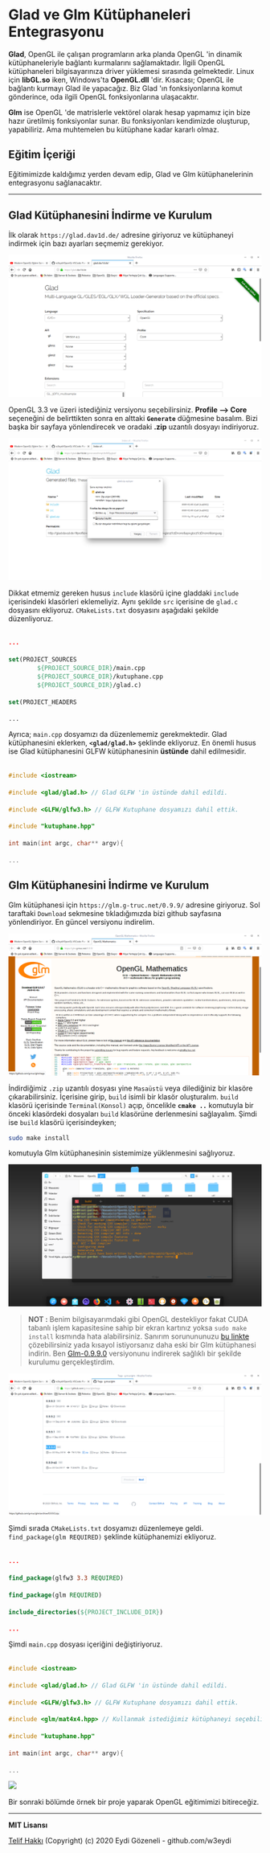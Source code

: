 # Glad ve Glm Kütüphaneleri Entegrasyonu

**Glad**, OpenGL ile çalışan programların arka planda OpenGL 'in dinamik kütüphaneleriyle bağlantı kurmalarını sağlamaktadır. İlgili OpenGL kütüphaneleri bilgisayarınıza driver yüklemesi sırasında gelmektedir. Linux için **libGL.so** iken, Windows'ta **OpenGL.dll** 'dir. Kısacası; OpenGL ile bağlantı kurmayı Glad ile yapacağız. Biz Glad 'ın fonksiyonlarına komut gönderince, oda ilgili OpenGL fonksiyonlarına ulaşacaktır.

**Glm** ise OpenGL 'de matrislerle vektörel olarak hesap yapmamız için bize hazır üretilmiş fonksiyonlar sunar. Bu fonksiyonları kendimizde oluşturup, yapabiliriz. Ama muhtemelen bu kütüphane kadar kararlı olmaz.

## Eğitim İçeriği

Eğitimimizde kaldığımız yerden devam edip, Glad ve Glm kütüphanelerinin entegrasyonu sağlanacaktır.

---

## Glad Kütüphanesini İndirme ve Kurulum

İlk olarak `https://glad.dav1d.de/` adresine giriyoruz ve kütüphaneyi indirmek için bazı ayarları seçmemiz gerekiyor.

![](images/glad-site.png)

OpenGL 3.3 ve üzeri istediğiniz versiyonu seçebilirsiniz. **Profile --> Core** seçeneğini de belirttikten sonra en alttaki **`Generate`** düğmesine basalım. Bizi başka bir sayfaya yönlendirecek ve oradaki **.zip** uzantılı dosyayı indiriyoruz.

![](images/glad-zip.png)

Dikkat etmemiz gereken husus `include` klasörü içine gladdaki `include` içerisindeki klasörleri eklemeliyiz. Aynı şekilde `src` içerisine de `glad.c` dosyasını ekliyoruz. `CMakeLists.txt` dosyasını aşağıdaki şekilde düzenliyoruz.

```cmake

...

set(PROJECT_SOURCES
        ${PROJECT_SOURCE_DIR}/main.cpp
        ${PROJECT_SOURCE_DIR}/kutuphane.cpp
        ${PROJECT_SOURCE_DIR}/glad.c)

set(PROJECT_HEADERS

...

```

Ayrıca; `main.cpp` dosyamızı da düzenlememiz gerekmektedir. Glad kütüphanesini eklerken, **`<glad/glad.h>`** şeklinde ekliyoruz. En önemli husus ise Glad kütüphanesini GLFW kütüphanesinin **üstünde** dahil edilmesidir.

```c

#include <iostream>

#include <glad/glad.h> // Glad GLFW 'in üstünde dahil edildi.

#include <GLFW/glfw3.h> // GLFW Kutuphane dosyamızı dahil ettik.

#include "kutuphane.hpp"

int main(int argc, char** argv){

...

```

## Glm Kütüphanesini İndirme ve Kurulum

Glm kütüphanesi için `https://glm.g-truc.net/0.9.9/` adresine giriyoruz. Sol taraftaki `Download` sekmesine tıkladığımızda bizi github sayfasına yönlendiriyor. En güncel versiyonu indirelim.

![](images/glm-downloads.png)

İndirdiğimiz `.zip` uzantılı dosyası yine `Masaüstü` veya dilediğiniz bir klasöre çıkarabilirsiniz. İçerisine girip, `build` isimli bir klasör oluşturalım. `build` klasörü içerisinde `Terminal(Konsol)` açıp, öncelikle **`cmake ..`** komutuyla bir önceki klasördeki dosyaları `build` klasörüne derlenmesini sağlayalım. Şimdi ise `build` klasörü içerisindeyken;

```bash
sudo make install
```

komutuyla Glm kütüphanesinin sistemimize yüklenmesini sağlıyoruz.

![](images/glm-install.png)

>**NOT :** Benim bilgisayarımdaki gibi OpenGL destekliyor fakat CUDA tabanlı işlem kapasitesine sahip bir ekran kartınız yoksa `sudo make install` kısmında hata alabilirsiniz. Sanırım sorunununuzu [bu linkte](https://askubuntu.com/questions/1038704/make-no-rule-to-make-target-install-when-trying-to-install-xmr-stak) çözebilirsiniz yada kısayol istiyorsanız daha eski bir Glm kütüphanesi indirin. Ben [Glm-0.9.9.0](https://github.com/g-truc/glm/releases/tag/0.9.9.0) versiyonunu indirerek sağlıklı bir şekilde kurulumu gerçekleştirdim.

![](images/glm-version.png)

Şimdi sırada `CMakeLists.txt` dosyamızı düzenlemeye geldi. `find_package(glm REQUIRED)` şeklinde kütüphanemizi ekliyoruz.

```cmake

...

find_package(glfw3 3.3 REQUIRED)

find_package(glm REQUIRED)

include_directories(${PROJECT_INCLUDE_DIR})

...

```

Şimdi `main.cpp` dosyası içeriğini değiştiriyoruz.

```C++

#include <iostream>

#include <glad/glad.h> // Glad GLFW 'in üstünde dahil edildi.

#include <GLFW/glfw3.h> // GLFW Kutuphane dosyamızı dahil ettik.

#include <glm/mat4x4.hpp> // Kullanmak istediğimiz kütüphaneyi seçebiliriz.

#include "kutuphane.hpp"

int main(int argc, char** argv){

...

```

![](images/glfw-calistir.png)

Bir sonraki bölümde örnek bir proje yaparak OpenGL eğitimimizi bitireceğiz.



---

**MIT Lisansı**

[Telif Hakkı](https://github.com/w3eydi/OpenGL-VSCode/blob/master/LICENSE) (Copyright) (c) 2020 Eydi Gözeneli - github.com/w3eydi
